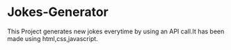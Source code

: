 # Jokes-Generator
This Project generates new jokes everytime by using an API call.It has been made using html,css,javascript.
